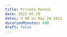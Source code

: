 ```yaml
---
title: Private Rental
date: 2022-05-28
dates: 9 AM on May 28 2022
durationMinutes: 600
draft: false
---
```

